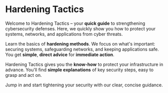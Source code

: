 # Hardening Tactics

Welcome to Hardening Tactics – your **quick guide** to strengthening cybersecurity defenses. Here, we quickly show you how to protect your systems, networks, and applications from cyber threats.

Learn the basics of **hardening methods**. We focus on what's important: securing systems, safeguarding networks, and keeping applications safe. You get **simple**, **direct advice** for **immediate action**.

Hardening Tactics gives you the **know-how** to protect your infrastructure in advance. You'll find **simple explanations** of key security steps, easy to grasp and act on.

Jump in and start tightening your security with our clear, concise guidance.